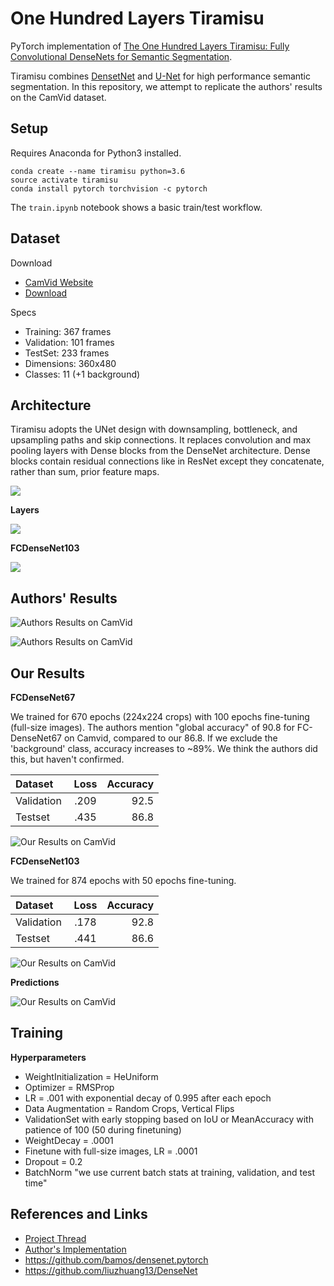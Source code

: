 # One Hundred Layers Tiramisu
PyTorch implementation of [The One Hundred Layers Tiramisu: Fully Convolutional DenseNets for Semantic Segmentation](https://arxiv.org/pdf/1611.09326).

Tiramisu combines [DensetNet](https://arxiv.org/abs/1608.06993) and [U-Net](https://arxiv.org/abs/1505.04597) for high performance semantic segmentation. In this repository, we attempt to replicate the authors' results on the CamVid dataset.

## Setup

Requires Anaconda for Python3 installed.

```
conda create --name tiramisu python=3.6
source activate tiramisu
conda install pytorch torchvision -c pytorch
```

The ```train.ipynb``` notebook shows a basic train/test workflow.

## Dataset

Download

* [CamVid Website](http://mi.eng.cam.ac.uk/research/projects/VideoRec/CamVid/)
* [Download](https://github.com/alexgkendall/SegNet-Tutorial/tree/master/CamVid)

Specs

* Training: 367 frames
* Validation: 101 frames
* TestSet: 233 frames
* Dimensions: 360x480
* Classes: 11 (+1 background)

## Architecture

Tiramisu adopts the UNet design with downsampling, bottleneck, and upsampling paths and skip connections. It replaces convolution and max pooling layers with Dense blocks from the DenseNet architecture. Dense blocks contain residual connections like in ResNet except they concatenate, rather than sum, prior feature maps.

![](docs/architecture_paper.png)


**Layers**

![](docs/denseblock.png)

**FCDenseNet103**

![](docs/fcdensenet103_arch.png)

## Authors' Results

![Authors Results on CamVid](docs/authors_results_table.png)

![Authors Results on CamVid](docs/authors_resuls.png)

## Our Results

**FCDenseNet67**

We trained for 670 epochs (224x224 crops) with 100 epochs fine-tuning (full-size images). The authors mention "global accuracy" of 90.8 for FC-DenseNet67 on Camvid, compared to our 86.8. If we exclude the 'background' class, accuracy increases to ~89%. We think the authors did this, but haven't confirmed. 

| Dataset     | Loss  | Accuracy |
| ----------- |:-----:| --------:|
| Validation  | .209  | 92.5     |
| Testset     | .435  | 86.8     |

![Our Results on CamVid](docs/fcdensenet67_trainin_error.png)

**FCDenseNet103**

We trained for 874 epochs with 50 epochs fine-tuning.

| Dataset     | Loss  | Accuracy |
| ----------- |:-----:| --------:|
| Validation  | .178  | 92.8     |
| Testset     | .441  | 86.6     |

![Our Results on CamVid](docs/tiramisu-103-loss-error.png)

**Predictions**

![Our Results on CamVid](docs/example_output.png)

## Training

**Hyperparameters**

* WeightInitialization = HeUniform
* Optimizer = RMSProp
* LR = .001 with exponential decay of 0.995 after each epoch
* Data Augmentation = Random Crops, Vertical Flips
* ValidationSet with early stopping based on IoU or MeanAccuracy with patience of 100 (50 during finetuning)
* WeightDecay = .0001
* Finetune with full-size images, LR = .0001
* Dropout = 0.2
* BatchNorm "we use current batch stats at training, validation, and test time"

## References and Links

* [Project Thread](http://forums.fast.ai/t/one-hundred-layers-tiramisu/2266)
* [Author's Implementation](https://github.com/SimJeg/FC-DenseNet)
* https://github.com/bamos/densenet.pytorch
* https://github.com/liuzhuang13/DenseNet

